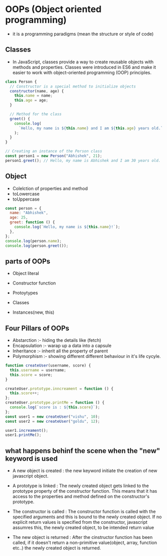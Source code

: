 # OOPs (Object oriented programming)

- it is a programming paradigms (mean the structure or style of code)

## Classes

- In JavaScript, classes provide a way to create reusable objects with methods and properties. Classes were introduced in ES6 and make it easier to work with object-oriented programming (OOP) principles.

```javascript
class Person {
  // Constructor is a special method to initialize objects
  constructor(name, age) {
    this.name = name;
    this.age = age;
  }

  // Method for the class
  greet() {
    console.log(
      `Hello, my name is ${this.name} and I am ${this.age} years old.`
    );
  }
}

// Creating an instance of the Person class
const person1 = new Person("Abhishek", 21);
person1.greet(); // Hello, my name is Abhishek and I am 30 years old.
```

## Object

- Colelction of properties and method
- toLowercase
- toUppercase

```javascript
const person = {
  name: "Abhishek",
  age: 25,
  greet: function () {
    console.log(`Hello, my name is ${this.name}!`);
  },
};
console.log(person.name);
console.log(person.greet());
```

## parts of OOPs

- Object literal

- Constructor function
- Protoytypes
- Classes
- Instances(new, this)

## Four Pillars of OOPs

- Abstarction :- hiding the details like (fetch)
- Encapsulation :- warap up a data into a capsule
- Inheritance :- inherit all the property of parent
- Polymorphism :- showing different different behaviour in it's life cycyle.

```javascript
function createUser(username, score) {
  this.username = username;
  this.score = score;
}

createUser.prototype.inncreament = function () {
  this.score++;
};
createUser.prototype.printMe = function () {
  console.log(`score is : ${this.score}`);
};
const user1 = new createUser("vishu", 10);
const user2 = new createUser("goldu", 12);

user1.increament();
user1.printMe();
```

## what happens behinf the scene when the "new" keyword is used

- A new object is created : the new keyword initiate the creation of new javascript object.

- A prototype is linked : The newly created object gets linked to the prototype property of the constructor function. This means that it has access to the properties and method defined on the constructor's prototype.

- The constructor is called : The constructor function is called with the specified arguments and this is bound to the newly created object. If no explicit return values is specified from the constructor, javascript assumres this, the newly created object, to be intended return value

- The new object is returned : After the cinstructor function has been called, if it doesn't return a non-primitive value(object, array, function etc..) the newly created object is returned.
